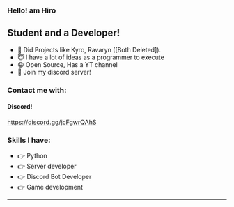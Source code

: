 ### Hello! am Hiro 


## Student and a Developer!

- 🔭 Did Projects like Kyro, Ravaryn ([Both Deleted]).
- 😇 I have a lot of ideas as a programmer to execute
- 😀 Open Source, Has a YT channel
- 🤘  Join my discord server!

### Contact me with:
#### Discord!
https://discord.gg/jcFgwrQAhS

### Skills I have:
- 👉 Python
- 👉 Server developer
- 👉 Discord Bot Developer
- 👉 Game development
---


